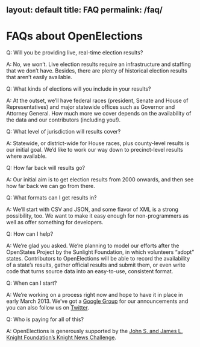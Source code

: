 layout: default
title: FAQ
permalink: /faq/
---

# FAQs about OpenElections

  Q: Will you be providing live, real-time election results?
  
  A: No, we won’t. Live election results require an infrastructure and staffing that we don’t have. Besides, there are plenty of historical election results that aren’t easily available.

  Q: What kinds of elections will you include in your results?
  
  A: At the outset, we’ll have federal races (president, Senate and House of Representatives) and major statewide offices such as Governor and Attorney General. How much more we cover depends on the availability of the data and our contributors (including you!).

  Q: What level of jurisdiction will results cover?

  A: Statewide, or district-wide for House races, plus county-level results is our initial goal. We’d like to work our way down to precinct-level results where available.

  Q: How far back will results go?
  
  A: Our initial aim is to get election results from 2000 onwards, and then see how far back we can go from there.

  Q: What formats can I get results in?
  
  A: We’ll start with CSV and JSON, and some flavor of XML is a strong possibility, too. We want to make it easy enough for non-programmers as well as offer something for developers.

  Q: How can I help?
  
  A: We’re glad you asked. We’re planning to model our efforts after the OpenStates Project by the Sunlight Foundation, in which volunteers “adopt” states. Contributors to OpenElections will be able to record the availability of a state’s results, gather official results and submit them, or even write code that turns source data into an easy-to-use, consistent format.

  Q: When can I start?
  
  A: We’re working on a process right now and hope to have it in place in early March 2013. We’ve got a [Google Group][1] for our announcements and you can also follow us on [Twitter][2].

  Q: Who is paying for all of this?
  
  A: OpenElections is generously supported by the [John S. and James L. Knight Foundation’s Knight News Challenge][3].


   [1]: https://groups.google.com/forum/?fromgroups#!forum/openelections
   [2]: https://twitter.com/openelex
   [3]: http://www.knightfoundation.org/press-room/press-release/six-ventures-bring-data-public-winners-knight-news/

